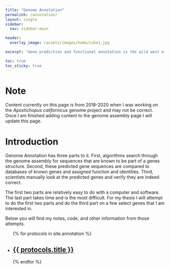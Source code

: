 ```yaml
---
title: "Genome Annotation"
permalink: /annotation/
layout: single
sidebar:
  nav: sidebar-main

header:
  overlay_image: /assets/images/home/cuke1.jpg

excerpt: "Gene prediction and functional annotation is the wild west of bioinformatics"

toc: true 
toc_sticky: true
---
```


# Note
Content currently on this page is from 2018-2020 when I was working on the *Apostichopus californicus* genome project and may not be correct. Once I am finished adding content to the genome assembly page I will update this page. 

# Introduction 

Genome Annotation has three parts to it. First, algorithms search through the genome assembly for sequences that are known to be part of a genes structure. Second, these predicted gene sequences are compared to databases of known genes and assigned function and identities. Third, scientists manually look at the predicted genes and verify they are indeed correct.

The first two parts are relatively easy to do with a computer and software. The last part takes time and is the most difficult. For my thesis I will attempt to do the first two parts and do the third part on a few select genes that I am interested in.

Below you will find my notes, code, and other information from those attempts.



<ul>
  {% for protocols in site.annotation %}
    <li>
      <h2><a href="{{ protocols.url }}">{{ protocols.title }}</a></h2>
       </li>
  {% endfor %}
</ul>
